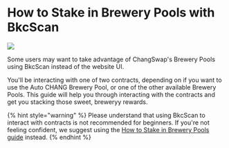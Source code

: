 # How to Stake in Brewery Pools with BkcScan

![](../../.gitbook/assets/docs-masthead-2-%20%282%29.png)

Some users may want to take advantage of ChangSwap's Brewery Pools using BkcScan instead of the website UI.

You'll be interacting with one of two contracts, depending on if you want to use the Auto CHANG Brewery Pool, or one of the other available Brewery Pools. This guide will help you through interacting with the contracts and get you stacking those sweet, breweryy rewards.

{% hint style="warning" %}
Please understand that using BkcScan to interact with contracts is not recommended for beginners. If you're not feeling confident, we suggest using the [How to Stake in Brewery Pools guide](https://docs.changswap.com/products/brewery-pool/brewery-pool-guide) instead.
{% endhint %}



